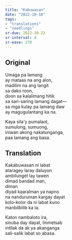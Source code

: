 ```yaml
---
title: "Kabuwasan"
date: "2022-10-18"
tags:
- "translations"
- "seedlings"
sr-due: 2022-10-22
sr-interval: 4
sr-ease: 270
---
```


## Original

Umaga pa lamang  
ay mataas na ang alon,  
madilim na ang langit  
sa dako roon,  
 doon
sa kalalimang hitik  
sa sari-saring lamang dagat—  
sa mga kulay pa lamang daw  
ay magugulantang ka na.  

Kaya sila'y pumalaot,  
sumulong, sumuong,  
iniwan akong nakatunganga,  
paa lamang ang basa.

## Translation

Kakabuwasan ni labat  
ataragey laray daluyon  
ambilunget lay tawen  
dimad bandad man,  
 diman  
diyad kaaralman ya napno  
na nanduruman kargay dayat  
kolo-kolor da ni labat kuno  
manbilbilib ka la.

Katon nambaloto ira,  
sinuba day dayat, linmetsab  
intilak da ak ya akanganga  
sali-salik labat so abasa.